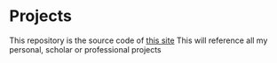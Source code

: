 # Projects

This repository is the source code of [this site](https://tandt5128.github.io/projects)
This will reference all my personal, scholar or professional projects